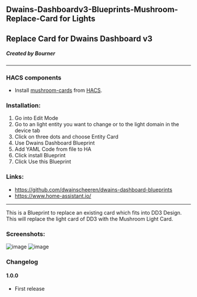 ## Dwains-Dashboardv3-Blueprints-Mushroom-Replace-Card for Lights
## Replace Card for Dwains Dashboard v3
##### Created by Bourner
---


### HACS components

- Install [mushroom-cards](https://github.com/piitaya/lovelace-mushroom) from [HACS](https://hacs.xyz).

### Installation: 
  
1.  Go into Edit Mode
2.  Go to an light entity you want to change or to the light domain in the device tab
3.  Click on three dots and choose Entity Card
4.  Use Dwains Dashboard Blueprint
5.  Add YAML Code from file to HA
6.  Click install Blueprint
7.  Click Use this Blueprint


### Links:
* https://github.com/dwainscheeren/dwains-dashboard-blueprints
* https://www.home-assistant.io/

---

This is a Blueprint to replace an existing card which fits into DD3 Design.
This will replace the light card of DD3 with the Mushroom Light Card.


### Screenshots:
![image](https://user-images.githubusercontent.com/64064679/165515893-e5d3c26f-ea3e-40ac-adc5-245fdefd198f.png)
![image](https://user-images.githubusercontent.com/64064679/165515949-6da000f2-8243-4709-8d06-f273f90fd1e6.png)



### Changelog
#### 1.0.0
- First release


